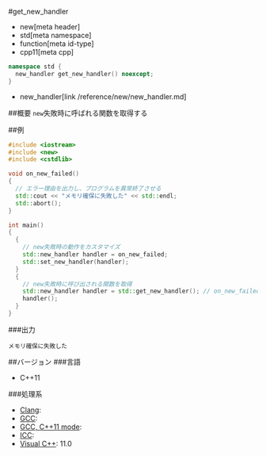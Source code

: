 #get_new_handler
* new[meta header]
* std[meta namespace]
* function[meta id-type]
* cpp11[meta cpp]

```cpp
namespace std {
  new_handler get_new_handler() noexcept;
}
```
* new_handler[link /reference/new/new_handler.md]

##概要
`new`失敗時に呼ばれる関数を取得する


##例
```cpp
#include <iostream>
#include <new>
#include <cstdlib>

void on_new_failed()
{
  // エラー理由を出力し、プログラムを異常終了させる
  std::cout << "メモリ確保に失敗した" << std::endl;
  std::abort();
}

int main()
{
  {
    // new失敗時の動作をカスタマイズ
    std::new_handler handler = on_new_failed;
    std::set_new_handler(handler);
  }
  {
    // new失敗時に呼び出される関数を取得
    std::new_handler handler = std::get_new_handler(); // on_new_failed()が返される
    handler();
  }
}
```

###出力
```
メモリ確保に失敗した
```

##バージョン
###言語
- C++11

###処理系
- [Clang](/implementation.md#clang): 
- [GCC](/implementation.md#gcc): 
- [GCC, C++11 mode](/implementation.md#gcc): 
- [ICC](/implementation.md#icc): 
- [Visual C++](/implementation.md#visual_cpp): 11.0


